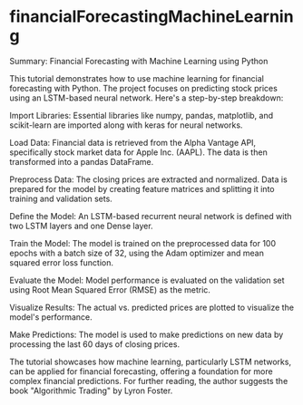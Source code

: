 # financialForecastingMachineLearning


Summary: Financial Forecasting with Machine Learning using Python

This tutorial demonstrates how to use machine learning for financial forecasting with Python. The project focuses on predicting stock prices using an LSTM-based neural network. Here's a step-by-step breakdown:

Import Libraries:
Essential libraries like numpy, pandas, matplotlib, and scikit-learn are imported along with keras for neural networks.

Load Data:
Financial data is retrieved from the Alpha Vantage API, specifically stock market data for Apple Inc. (AAPL). The data is then transformed into a pandas DataFrame.

Preprocess Data:
The closing prices are extracted and normalized. Data is prepared for the model by creating feature matrices and splitting it into training and validation sets.

Define the Model:
An LSTM-based recurrent neural network is defined with two LSTM layers and one Dense layer.

Train the Model:
The model is trained on the preprocessed data for 100 epochs with a batch size of 32, using the Adam optimizer and mean squared error loss function.

Evaluate the Model:
Model performance is evaluated on the validation set using Root Mean Squared Error (RMSE) as the metric.

Visualize Results:
The actual vs. predicted prices are plotted to visualize the model's performance.

Make Predictions:
The model is used to make predictions on new data by processing the last 60 days of closing prices.

The tutorial showcases how machine learning, particularly LSTM networks, can be applied for financial forecasting, offering a foundation for more complex financial predictions. For further reading, the author suggests the book "Algorithmic Trading" by Lyron Foster.





